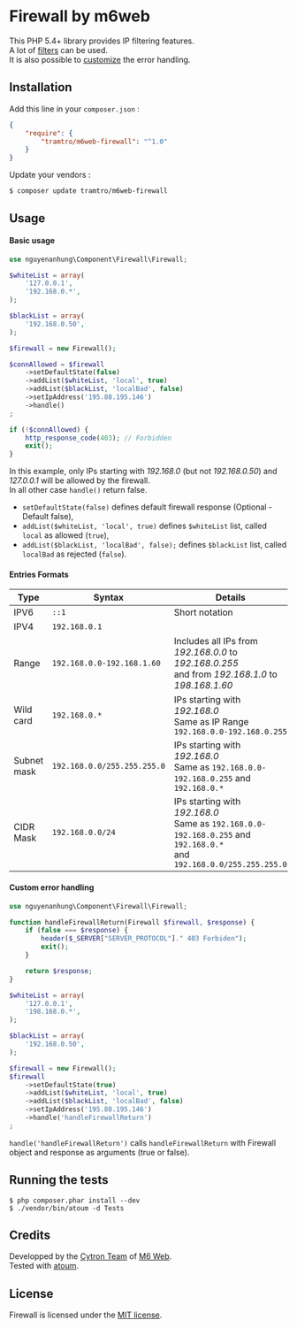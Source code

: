 # Firewall by m6web

This PHP 5.4+ library provides IP filtering features.  
A lot of [filters](#entries-formats) can be used.  
It is also possible to [customize](#custom-error-handling) the error handling.

## Installation

Add this line in your `composer.json` :

```json
{
    "require": {
        "tramtro/m6web-firewall": "^1.0"
    }
}
```

Update your vendors :

```
$ composer update tramtro/m6web-firewall
```

## Usage

#### Basic usage

```php
use nguyenanhung\Component\Firewall\Firewall;

$whiteList = array(
    '127.0.0.1',
    '192.168.0.*',
);

$blackList = array(
    '192.168.0.50',
);

$firewall = new Firewall();

$connAllowed = $firewall
    ->setDefaultState(false)
    ->addList($whiteList, 'local', true)
    ->addList($blackList, 'localBad', false)
    ->setIpAddress('195.88.195.146')
    ->handle()
;

if (!$connAllowed) {
    http_response_code(403); // Forbidden
    exit();
}
```

In this example, only IPs starting with *192.168.0* (but not *192.168.0.50*) and *127.0.0.1* will be allowed by the firewall.  
In all other case `handle()` return false.

* `setDefaultState(false)` defines default firewall response (Optional - Default false),
* `addList($whiteList, 'local', true)` defines `$whiteList` list, called `local` as allowed (`true`),
* `addList($blackList, 'localBad', false);` defines `$blackList` list, called `localBad` as rejected (`false`).

#### Entries Formats

| Type        | Syntax                      | Details                                                                                                                       |
|-------------|-----------------------------|-------------------------------------------------------------------------------------------------------------------------------|
| IPV6        | `::1`                       | Short notation                                                                                                                |
| IPV4        | `192.168.0.1`               |                                                                                                                               |
| Range       | `192.168.0.0-192.168.1.60`  | Includes all IPs from *192.168.0.0* to *192.168.0.255*<br />and from *192.168.1.0* to *198.168.1.60*                          |
| Wild card   | `192.168.0.*`               | IPs starting with *192.168.0*<br />Same as IP Range `192.168.0.0-192.168.0.255`                                               |
| Subnet mask | `192.168.0.0/255.255.255.0` | IPs starting with *192.168.0*<br />Same as `192.168.0.0-192.168.0.255` and `192.168.0.*`                                      |
| CIDR Mask   | `192.168.0.0/24`            | IPs starting with *192.168.0*<br />Same as `192.168.0.0-192.168.0.255` and `192.168.0.*`<br />and `192.168.0.0/255.255.255.0` |

#### Custom error handling

```php
use nguyenanhung\Component\Firewall\Firewall;

function handleFirewallReturn(Firewall $firewall, $response) {
    if (false === $response) {
        header($_SERVER["SERVER_PROTOCOL"]." 403 Forbiden");
        exit();
    }

    return $response;
}

$whiteList = array(
    '127.0.0.1',
    '198.168.0.*',
);

$blackList = array(
    '192.168.0.50',
);

$firewall = new Firewall();
$firewall
    ->setDefaultState(true)
    ->addList($whiteList, 'local', true)
    ->addList($blackList, 'localBad', false)
    ->setIpAddress('195.88.195.146')
    ->handle('handleFirewallReturn')
;
```

`handle('handleFirewallReturn')` calls `handleFirewallReturn` with Firewall object and response as arguments (true or false).

## Running the tests

```shell
$ php composer.phar install --dev
$ ./vendor/bin/atoum -d Tests
```

## Credits

Developped by the [Cytron Team](http://cytron.fr/) of [M6 Web](http://tech.m6web.fr/).  
Tested with [atoum](http://atoum.org).

## License

Firewall is licensed under the [MIT license](LICENSE).
